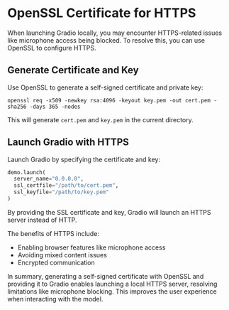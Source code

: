# OpenSSL Certificate for HTTPS

When launching Gradio locally, you may encounter HTTPS-related issues like microphone access being blocked. To resolve this, you can use OpenSSL to configure HTTPS.

## Generate Certificate and Key

Use OpenSSL to generate a self-signed certificate and private key:

```
openssl req -x509 -newkey rsa:4096 -keyout key.pem -out cert.pem -sha256 -days 365 -nodes
```

This will generate `cert.pem` and `key.pem` in the current directory.

## Launch Gradio with HTTPS

Launch Gradio by specifying the certificate and key: 

```python
demo.launch(
  server_name="0.0.0.0",
  ssl_certfile="/path/to/cert.pem", 
  ssl_keyfile="/path/to/key.pem"
)
```

By providing the SSL certificate and key, Gradio will launch an HTTPS server instead of HTTP.

The benefits of HTTPS include:

- Enabling browser features like microphone access
- Avoiding mixed content issues
- Encrypted communication

In summary, generating a self-signed certificate with OpenSSL and providing it to Gradio enables launching a local HTTPS server, resolving limitations like microphone blocking. This improves the user experience when interacting with the model.

